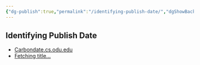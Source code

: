```yaml
---
{"dg-publish":true,"permalink":"/identifying-publish-date/","dgShowBacklinks":true,"dgShowLocalGraph":true}
---
```



## Identifying Publish Date
- [Carbondate.cs.odu.edu](https://carbondate.cs.odu.edu/)
- [Fetching title...](https://github.com/Lazza/Carbon14)